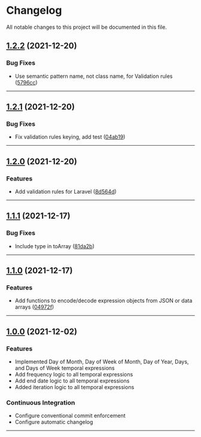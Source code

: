 <!--- BEGIN HEADER -->
# Changelog

All notable changes to this project will be documented in this file.
<!--- END HEADER -->

## [1.2.2](https://github.com/vetmoves/com.moves.php.fowler-recurring-events/compare/1.2.1...1.2.2) (2021-12-20)
### Bug Fixes

* Use semantic pattern name, not class name, for Validation rules ([5796cc](https://github.com/vetmoves/com.moves.php.fowler-recurring-events/commit/5796ccf262c9c9428be597096fa574dfbc51cf85))


---

## [1.2.1](https://github.com/vetmoves/com.moves.php.fowler-recurring-events/compare/1.2.0...1.2.1) (2021-12-20)
### Bug Fixes

* Fix validation rules keying, add test ([04ab19](https://github.com/vetmoves/com.moves.php.fowler-recurring-events/commit/04ab19c9c588a32b8d4448683176f419b292a333))


---

## [1.2.0](https://github.com/vetmoves/com.moves.php.fowler-recurring-events/compare/1.1.1...1.2.0) (2021-12-20)
### Features

* Add validation rules for Laravel ([8d564d](https://github.com/vetmoves/com.moves.php.fowler-recurring-events/commit/8d564dfe815e64ae16c6b545c15e207476a4dd28))


---

## [1.1.1](https://github.com/vetmoves/com.moves.php.fowler-recurring-events/compare/1.1.0...1.1.1) (2021-12-17)
### Bug Fixes

* Include type in toArray ([81da2b](https://github.com/vetmoves/com.moves.php.fowler-recurring-events/commit/81da2b340a17c32f977a6632d91b4b23735aeb4a))


---

## [1.1.0](https://github.com/vetmoves/com.moves.php.fowler-recurring-events/compare/1.0.0...1.1.0) (2021-12-17)
### Features

* Add functions to encode/decode expression objects from JSON or data arrays ([04972f](https://github.com/vetmoves/com.moves.php.fowler-recurring-events/commit/04972ff71088342cbe0aa1443d2c5c0045fec247))


---

## [1.0.0](https://github.com/vetmoves/com.moves.php.fowler-recurring-events/compare/0.0.0...1.0.0) (2021-12-02)
### Features

* Implemented Day of Month, Day of Week of Month, Day of Year, Days, and Days of Week temporal expressions
* Add frequency logic to all temporal expressions
* Add end date logic to all temporal expressions
* Added iteration logic to all temporal expressions

### Continuous Integration

* Configure conventional commit enforcement
* Configure automatic changelog

---
